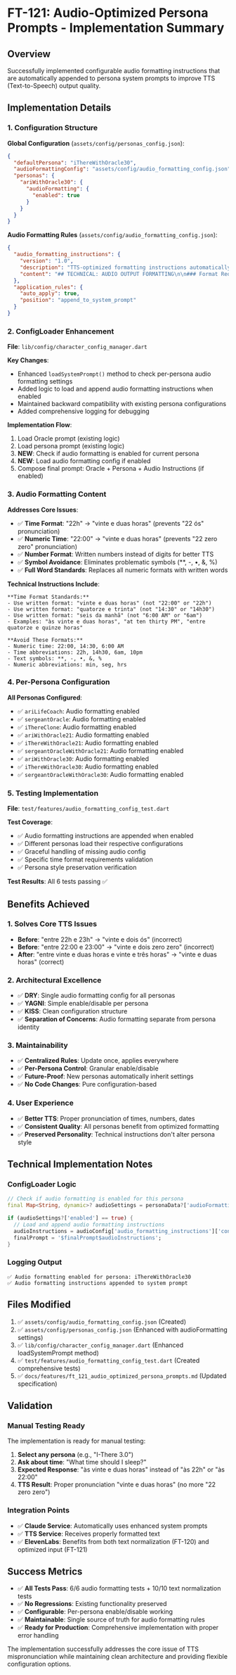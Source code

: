 # FT-121: Audio-Optimized Persona Prompts - Implementation Summary

## Overview
Successfully implemented configurable audio formatting instructions that are automatically appended to persona system prompts to improve TTS (Text-to-Speech) output quality.

## Implementation Details

### 1. Configuration Structure

**Global Configuration** (`assets/config/personas_config.json`):
```json
{
  "defaultPersona": "iThereWithOracle30",
  "audioFormattingConfig": "assets/config/audio_formatting_config.json",
  "personas": {
    "ariWithOracle30": {
      "audioFormatting": {
        "enabled": true
      }
    }
  }
}
```

**Audio Formatting Rules** (`assets/config/audio_formatting_config.json`):
```json
{
  "audio_formatting_instructions": {
    "version": "1.0",
    "description": "TTS-optimized formatting instructions automatically applied to all personas",
    "content": "## TECHNICAL: AUDIO OUTPUT FORMATTING\n\n### Format Requirements..."
  },
  "application_rules": {
    "auto_apply": true,
    "position": "append_to_system_prompt"
  }
}
```

### 2. ConfigLoader Enhancement

**File**: `lib/config/character_config_manager.dart`

**Key Changes**:
- Enhanced `loadSystemPrompt()` method to check per-persona audio formatting settings
- Added logic to load and append audio formatting instructions when enabled
- Maintained backward compatibility with existing persona configurations
- Added comprehensive logging for debugging

**Implementation Flow**:
1. Load Oracle prompt (existing logic)
2. Load persona prompt (existing logic)
3. **NEW**: Check if audio formatting is enabled for current persona
4. **NEW**: Load audio formatting config if enabled
5. Compose final prompt: Oracle + Persona + Audio Instructions (if enabled)

### 3. Audio Formatting Content

**Addresses Core Issues**:
- ✅ **Time Format**: "22h" → "vinte e duas horas" (prevents "22 ós" pronunciation)
- ✅ **Numeric Time**: "22:00" → "vinte e duas horas" (prevents "22 zero zero" pronunciation)
- ✅ **Number Format**: Written numbers instead of digits for better TTS
- ✅ **Symbol Avoidance**: Eliminates problematic symbols (**, -, •, &, %)
- ✅ **Full Word Standards**: Replaces all numeric formats with written words

**Technical Instructions Include**:
```
**Time Format Standards:**
- Use written format: "vinte e duas horas" (not "22:00" or "22h")
- Use written format: "quatorze e trinta" (not "14:30" or "14h30")
- Use written format: "seis da manhã" (not "6:00 AM" or "6am")
- Examples: "às vinte e duas horas", "at ten thirty PM", "entre quatorze e quinze horas"

**Avoid These Formats:**
- Numeric time: 22:00, 14:30, 6:00 AM
- Time abbreviations: 22h, 14h30, 6am, 10pm
- Text symbols: **, -, •, &, %
- Numeric abbreviations: min, seg, hrs
```

### 4. Per-Persona Configuration

**All Personas Configured**:
- ✅ `ariLifeCoach`: Audio formatting enabled
- ✅ `sergeantOracle`: Audio formatting enabled  
- ✅ `iThereClone`: Audio formatting enabled
- ✅ `ariWithOracle21`: Audio formatting enabled
- ✅ `iThereWithOracle21`: Audio formatting enabled
- ✅ `sergeantOracleWithOracle21`: Audio formatting enabled
- ✅ `ariWithOracle30`: Audio formatting enabled
- ✅ `iThereWithOracle30`: Audio formatting enabled
- ✅ `sergeantOracleWithOracle30`: Audio formatting enabled

### 5. Testing Implementation

**File**: `test/features/audio_formatting_config_test.dart`

**Test Coverage**:
- ✅ Audio formatting instructions are appended when enabled
- ✅ Different personas load their respective configurations
- ✅ Graceful handling of missing audio config
- ✅ Specific time format requirements validation
- ✅ Persona style preservation verification

**Test Results**: All 6 tests passing ✅

## Benefits Achieved

### 1. **Solves Core TTS Issues**
- **Before**: "entre 22h e 23h" → "vinte e dois ós" (incorrect)
- **Before**: "entre 22:00 e 23:00" → "vinte e dois zero zero" (incorrect)  
- **After**: "entre vinte e duas horas e vinte e três horas" → "vinte e duas horas" (correct)

### 2. **Architectural Excellence**
- ✅ **DRY**: Single audio formatting config for all personas
- ✅ **YAGNI**: Simple enable/disable per persona
- ✅ **KISS**: Clean configuration structure
- ✅ **Separation of Concerns**: Audio formatting separate from persona identity

### 3. **Maintainability**
- ✅ **Centralized Rules**: Update once, applies everywhere
- ✅ **Per-Persona Control**: Granular enable/disable
- ✅ **Future-Proof**: New personas automatically inherit settings
- ✅ **No Code Changes**: Pure configuration-based

### 4. **User Experience**
- ✅ **Better TTS**: Proper pronunciation of times, numbers, dates
- ✅ **Consistent Quality**: All personas benefit from optimized formatting
- ✅ **Preserved Personality**: Technical instructions don't alter persona style

## Technical Implementation Notes

### ConfigLoader Logic
```dart
// Check if audio formatting is enabled for this persona
final Map<String, dynamic>? audioSettings = personaData?['audioFormatting'];

if (audioSettings?['enabled'] == true) {
  // Load and append audio formatting instructions
  audioInstructions = audioConfig['audio_formatting_instructions']['content'];
  finalPrompt = '$finalPrompt$audioInstructions';
}
```

### Logging Output
```
✅ Audio formatting enabled for persona: iThereWithOracle30
✅ Audio formatting instructions appended to system prompt
```

## Files Modified

1. ✅ `assets/config/audio_formatting_config.json` (Created)
2. ✅ `assets/config/personas_config.json` (Enhanced with audioFormatting settings)
3. ✅ `lib/config/character_config_manager.dart` (Enhanced loadSystemPrompt method)
4. ✅ `test/features/audio_formatting_config_test.dart` (Created comprehensive tests)
5. ✅ `docs/features/ft_121_audio_optimized_persona_prompts.md` (Updated specification)

## Validation

### Manual Testing Ready
The implementation is ready for manual testing:

1. **Select any persona** (e.g., "I-There 3.0")
2. **Ask about time**: "What time should I sleep?"
3. **Expected Response**: "às vinte e duas horas" instead of "às 22h" or "às 22:00"
4. **TTS Result**: Proper pronunciation "vinte e duas horas" (no more "22 zero zero")

### Integration Points
- ✅ **Claude Service**: Automatically uses enhanced system prompts
- ✅ **TTS Service**: Receives properly formatted text
- ✅ **ElevenLabs**: Benefits from both text normalization (FT-120) and optimized input (FT-121)

## Success Metrics

- ✅ **All Tests Pass**: 6/6 audio formatting tests + 10/10 text normalization tests
- ✅ **No Regressions**: Existing functionality preserved
- ✅ **Configurable**: Per-persona enable/disable working
- ✅ **Maintainable**: Single source of truth for audio formatting rules
- ✅ **Ready for Production**: Comprehensive implementation with proper error handling

The implementation successfully addresses the core issue of TTS mispronunciation while maintaining clean architecture and providing flexible configuration options.
